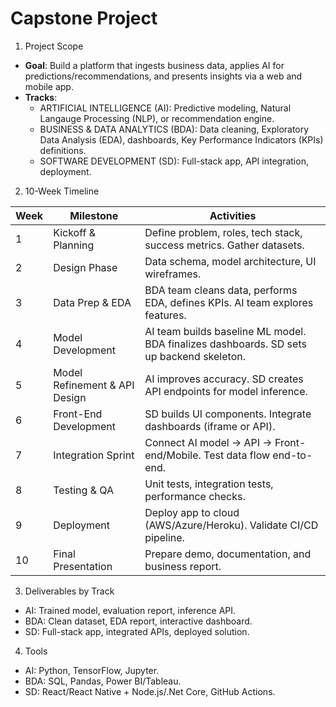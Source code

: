 # Capstone Project

1. Project Scope
- **Goal**: Build a platform that ingests business data, applies AI for predictions/recommendations, and presents insights via a web and mobile app.
- **Tracks**:
  - ARTIFICIAL INTELLIGENCE (AI): Predictive modeling, Natural Langauge Processing (NLP), or recommendation engine.
  - BUSINESS & DATA ANALYTICS (BDA): Data cleaning, Exploratory Data Analysis (EDA), dashboards, Key Performance Indicators (KPIs) definitions.
  - SOFTWARE DEVELOPMENT (SD): Full-stack app, API integration, deployment.

2. 10-Week Timeline
   
| Week | Milestone                     | Activities                                                                               |
| ---- | ----------------------------- | ---------------------------------------------------------------------------------------- |
| 1    | Kickoff & Planning            | Define problem, roles, tech stack, success metrics. Gather datasets.                     |
| 2    | Design Phase                  | Data schema, model architecture, UI wireframes.                                          |
| 3    | Data Prep & EDA               | BDA team cleans data, performs EDA, defines KPIs. AI team explores features.             |
| 4    | Model Development             | AI team builds baseline ML model. BDA finalizes dashboards. SD sets up backend skeleton. |
| 5    | Model Refinement & API Design | AI improves accuracy. SD creates API endpoints for model inference.                      |
| 6    | Front-End Development         | SD builds UI components. Integrate dashboards (iframe or API).                           |
| 7    | Integration Sprint            | Connect AI model → API → Front-end/Mobile. Test data flow end-to-end.                    |
| 8    | Testing & QA                  | Unit tests, integration tests, performance checks.                                       |
| 9    | Deployment                    | Deploy app to cloud (AWS/Azure/Heroku). Validate CI/CD pipeline.                         |
| 10   | Final Presentation            | Prepare demo, documentation, and business report.                                        |

3. Deliverables by Track

- AI: Trained model, evaluation report, inference API.
- BDA: Clean dataset, EDA report, interactive dashboard.
- SD: Full-stack app, integrated APIs, deployed solution.


4. Tools

- AI: Python, TensorFlow, Jupyter.
- BDA: SQL, Pandas, Power BI/Tableau.
- SD: React/React Native + Node.js/.Net Core, GitHub Actions.
